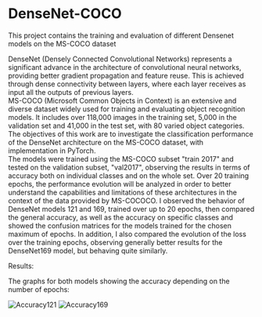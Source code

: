 # DenseNet-COCO
This project contains the training and evaluation of different Densenet models on the MS-COCO dataset


  DenseNet (Densely Connected Convolutional Networks) represents a significant advance in the architecture of convolutional neural networks, providing better gradient propagation and feature reuse. This is achieved through dense connectivity between layers, where each layer receives as input all the outputs of previous layers.\
  MS-COCO (Microsoft Common Objects in Context) is an extensive and diverse dataset widely used for training and evaluating object recognition models. It includes over 118,000 images in the training set, 5,000 in the validation set and 41,000 in the test set, with
80 varied object categories. The objectives of this work are to investigate the classification performance of the DenseNet architecture on the MS-COCO dataset, with implementation in PyTorch.\
  The models were trained using the MS-COCO subset "train 2017" and tested on the validation subset, "val2017", observing the results in terms of accuracy both on individual classes and on the whole set. Over 20 training epochs, the performance evolution will be analyzed in order to better understand the capabilities and limitations of these architectures in the context of the data provided by MS-COCOCO.
  I observed the behavior of DenseNet models 121 and 169, trained over up to 20 epochs, then compared the general accuracy, as well as the accuracy on specific classes and showed the confusion matrices for the models trained for the chosen maximum of epochs. In addition, I also compared the evolution of the loss over the training epochs, observing generally better results for the DenseNet169 model, but behaving quite similarly.

  Results:

  The graphs for both models showing the accuracy depending on the number of epochs:

![Accuracy121](https://github.com/user-attachments/assets/0ac4f1b0-9146-499b-b482-84621031ea14)
![Accuracy169](https://github.com/user-attachments/assets/091e9aae-b894-40da-aba2-a80d22fbf350)
